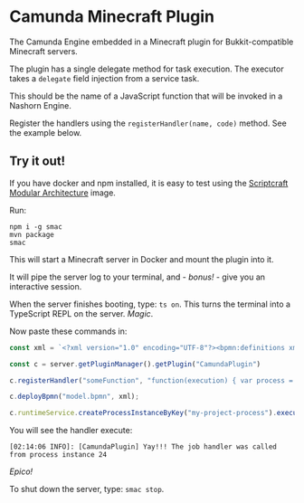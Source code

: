 # Camunda Minecraft Plugin

The Camunda Engine embedded in a Minecraft plugin for Bukkit-compatible Minecraft servers.

The plugin has a single delegate method for task execution. The executor takes a `delegate` field injection from a service task.

This should be the name of a JavaScript function that will be invoked in a Nashorn Engine.

Register the handlers using the `registerHandler(name, code)` method. See the example below.

## Try it out!

If you have docker and npm installed, it is easy to test using the [Scriptcraft Modular Architecture](https://github.com/Magikcraft/scriptcraft-modular-arch) image.

Run: 

```
npm i -g smac
mvn package
smac
```

This will start a Minecraft server in Docker and mount the plugin into it.

It will pipe the server log to your terminal, and - _bonus!_ - give you an interactive session.

When the server finishes booting, type: `ts on`. This turns the terminal into a TypeScript REPL on the server. _Magic_.

Now paste these commands in:

```typescript
const xml = `<?xml version="1.0" encoding="UTF-8"?><bpmn:definitions xmlns:bpmn="http://www.omg.org/spec/BPMN/20100524/MODEL" xmlns:bpmndi="http://www.omg.org/spec/BPMN/20100524/DI" xmlns:dc="http://www.omg.org/spec/DD/20100524/DC" xmlns:di="http://www.omg.org/spec/DD/20100524/DI" xmlns:camunda="http://camunda.org/schema/1.0/bpmn" xmlns:xsi="http://www.w3.org/2001/XMLSchema-instance" id="Definitions_0fr9mxs" targetNamespace="http://bpmn.io/schema/bpmn" exporter="Camunda Modeler" exporterVersion="3.5.0"><bpmn:process id="my-project-process" isExecutable="true"><bpmn:endEvent id="EndEvent_0x6ir2l"><bpmn:incoming>SequenceFlow_0krhw54</bpmn:incoming></bpmn:endEvent><bpmn:startEvent id="StartEvent_1"><bpmn:outgoing>SequenceFlow_0tmt5j8</bpmn:outgoing></bpmn:startEvent><bpmn:sequenceFlow id="SequenceFlow_0tmt5j8" sourceRef="StartEvent_1" targetRef="say-hello" /><bpmn:sequenceFlow id="SequenceFlow_0krhw54" sourceRef="say-hello" targetRef="EndEvent_0x6ir2l" /><bpmn:serviceTask id="say-hello" name="Say Hello" camunda:class="io.magikcraft.camunda.Executor"><bpmn:extensionElements><camunda:field name="delegate"><camunda:string>someFunction</camunda:string></camunda:field></bpmn:extensionElements><bpmn:incoming>SequenceFlow_0tmt5j8</bpmn:incoming><bpmn:outgoing>SequenceFlow_0krhw54</bpmn:outgoing></bpmn:serviceTask></bpmn:process><bpmndi:BPMNDiagram id="BPMNDiagram_1"><bpmndi:BPMNPlane id="BPMNPlane_1" bpmnElement="my-project-process"><bpmndi:BPMNShape id="EndEvent_0x6ir2l_di" bpmnElement="EndEvent_0x6ir2l"><dc:Bounds x="432" y="99" width="36" height="36" /></bpmndi:BPMNShape><bpmndi:BPMNShape id="StartEvent_0mjamr5_di" bpmnElement="StartEvent_1"><dc:Bounds x="179" y="99" width="36" height="36" /></bpmndi:BPMNShape><bpmndi:BPMNEdge id="SequenceFlow_0tmt5j8_di" bpmnElement="SequenceFlow_0tmt5j8"><di:waypoint x="215" y="117" /><di:waypoint x="270" y="117" /></bpmndi:BPMNEdge><bpmndi:BPMNEdge id="SequenceFlow_0krhw54_di" bpmnElement="SequenceFlow_0krhw54"><di:waypoint x="370" y="117" /><di:waypoint x="432" y="117" /></bpmndi:BPMNEdge><bpmndi:BPMNShape id="ServiceTask_07166wq_di" bpmnElement="say-hello"><dc:Bounds x="270" y="77" width="100" height="80" /></bpmndi:BPMNShape></bpmndi:BPMNPlane></bpmndi:BPMNDiagram></bpmn:definitions>`

const c = server.getPluginManager().getPlugin("CamundaPlugin")

c.registerHandler("someFunction", "function(execution) { var process = execution.getProcessInstanceId(); console.log('Yay!!! The job handler was called from process instance ' + process )}")

c.deployBpmn("model.bpmn", xml);

c.runtimeService.createProcessInstanceByKey("my-project-process").execute()
```

You will see the handler execute:

```
[02:14:06 INFO]: [CamundaPlugin] Yay!!! The job handler was called from process instance 24
```

_Epico!_

To shut down the server, type: `smac stop`.